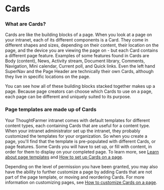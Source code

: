 # Cards

### What are Cards?

Cards are like the building blocks of a page. When you look at a page on your intranet, each of its different components is a Card. They come in different shapes and sizes, depending on their content, their location on the page, and the device you are viewing the page on - but each Card contains a different page feature. Examples of some features found in Cards are Body \(content\), News, Activity stream, Document library, Comments, Navigation, Mini calendar, Current poll, and Quick links. Even the left hand SuperNav and the Page Header are technically their own Cards, although they live in specific locations on the page.  
  
You can see how all of these building blocks stacked together makes up a page. Because page creators can choose which Cards to use on a page, each page can be different and uniquely suited to its purpose.

### Page templates are made up of Cards

Your ThoughtFarmer intranet comes with default templates for different content types, each containing Cards that are useful for a content type. When your intranet administrator set up the intranet, they probably customized the templates for your organization. So when you create a page, you'll find that the template is pre-populated with different Cards, or page features. Some Cards you will have to set up, or fill with content, in order for them to display on your completed page. To learn more, see [Learn about page templates](../add-pages-and-sections/templates.md) and [How to set up Cards on a page](../add-pages-and-sections/set-up-cards/).  
  
Depending on the level of permission you have been granted, you may also have the ability to further customize a page by adding Cards that are not part of the page template, or moving and reordering Cards. For more information on customizing pages, see [How to customize Cards on a page](../add-pages-and-sections/modify-templates.md).  


